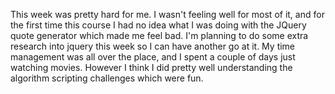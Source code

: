 This week was pretty hard for me. I wasn't feeling well for most of it, and for the first time this course I had no idea what I was doing with the JQuery quote generator which made me feel bad. I'm planning to do some extra research into jquery this week so I can have another go at it. My time management was all over the place, and I spent a couple of days just watching movies. However I think I did pretty well understanding the algorithm scripting challenges which were fun.
